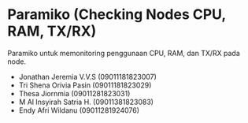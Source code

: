 # Paramiko (Checking Nodes CPU, RAM, TX/RX)

Paramiko untuk memonitoring penggunaan CPU, RAM, dan TX/RX pada node.
- Jonathan Jeremia V.V.S (09011181823007)
- Tri Shena Orivia Pasin (09011181823029)
- Thesa Jiornmia (09011281823031)
- M Al Insyirah Satria H. (09011381823083)
- Endy Afri Wildanu (09011281924076)
